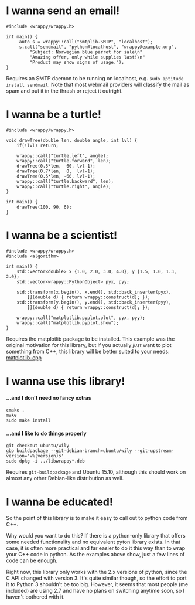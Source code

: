 # I wanna send an email!

    #include <wrappy/wrappy.h>

    int main() {
         auto s = wrappy::call("smtplib.SMTP", "localhost");
         s.call("sendmail", "python@localhost", "wrappy@example.org",
             "Subject: Norwegian blue parrot for sale\n"
             "Amazing offer, only while supplies last!\n"
             "Product may show signs of usage.");
    }

Requires an SMTP daemon to be running on localhost, e.g. 
`sudo aptitude install sendmail`. Note that most webmail providers will
classify the mail as spam and put it in the thrash or reject it outright.

# I wanna be a turtle!

    #include <wrappy/wrappy.h>

    void drawTree(double len, double angle, int lvl) {
        if(!lvl) return;

        wrappy::call("turtle.left", angle);
        wrappy::call("turtle.forward", len);
        drawTree(0.5*len,  60, lvl-1);
        drawTree(0.7*len,  0,  lvl-1);
        drawTree(0.5*len, -60, lvl-1);
        wrappy::call("turtle.backward", len);
        wrappy::call("turtle.right", angle);
    }

    int main() {
        drawTree(100, 90, 6);
    }


# I wanna be a scientist!

    #include <wrappy/wrappy.h>
    #include <algorithm>

    int main() {
        std::vector<double> x {1.0, 2.0, 3.0, 4.0}, y {1.5, 1.0, 1.3, 2.0};
        std::vector<wrappy::PythonObject> pyx, pyy;

        std::transform(x.begin(), x.end(), std::back_inserter(pyx),
            [](double d) { return wrappy::construct(d); });
        std::transform(y.begin(), y.end(), std::back_inserter(pyy),
            [](double d) { return wrappy::construct(d); });

        wrappy::call("matplotlib.pyplot.plot", pyx, pyy);
        wrappy::call("matplotlib.pyplot.show");
    }

Requires the matplotlib package to be installed.
This example was the original motivation for this library, but if you actually
*just* want to plot something from C++, this library will be better suited to
your needs: [matplotlib-cpp](http://github.com/lava/matplotlib-cpp)

# I wanna use this library!

#### ...and I don't need no fancy extras

    cmake .
    make
    sudo make install

#### ...and I like to do things properly

    git checkout ubuntu/wily
    gbp buildpackage --git-debian-branch=ubuntu/wily --git-upstream-version='v%(version)s'
    sudo dpkg -i ../libwrappy*.deb

Requires `git-buildpackage` and Ubuntu 15.10, although this should work on almost any other Debian-like distribution as well.

# I wanna be educated!
So the point of this library is to make it easy to call out to python code from
C++. 

Why would you want to do this? If there is a python-only library that
offers some needed functionality and no equivalent pyton library exists. In
that case, it is often more practical and far easier to do it this way than
to wrap your C++ code in python. As the examples above show, just a few lines
of code can be enough.

Right now, this library only works with the 2.x versions of python, since the C API changed with version 3. It's quite similar though, so the effort to port
it to Python 3 shouldn't be too big. However, it seems that most people (me
included) are using 2.7 and have no plans on switching anytime soon, so I
haven't bothered with it.
